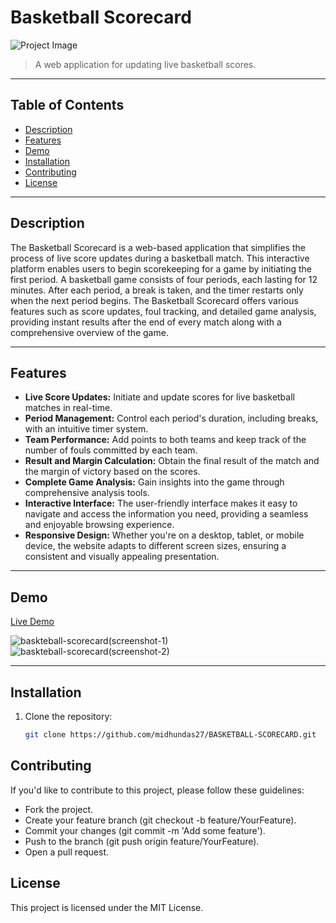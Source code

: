 # Basketball Scorecard

![Project Image](https://github.com/midhundas27/BASKETBALL-SCORECARD/assets/114917096/bbd2b60f-232b-46d2-8a6c-78fb3237ddfb)

> A web application for updating live basketball scores.

---

## Table of Contents

- [Description](#description)
- [Features](#features)
- [Demo](#demo)
- [Installation](#installation)
- [Contributing](#contributing)
- [License](#license)

---

## Description

The Basketball Scorecard is a web-based application that simplifies the process of live score updates during a basketball match. This interactive platform enables users to begin scorekeeping for a game by initiating the first period. A basketball game consists of four periods, each lasting for 12 minutes. After each period, a break is taken, and the timer restarts only when the next period begins. The Basketball Scorecard offers various features such as score updates, foul tracking, and detailed game analysis, providing instant results after the end of every match along with a comprehensive overview of the game.

---

## Features

- **Live Score Updates:** Initiate and update scores for live basketball matches in real-time.
- **Period Management:** Control each period's duration, including breaks, with an intuitive timer system.
- **Team Performance:** Add points to both teams and keep track of the number of fouls committed by each team.
- **Result and Margin Calculation:** Obtain the final result of the match and the margin of victory based on the scores.
- **Complete Game Analysis:** Gain insights into the game through comprehensive analysis tools.
- **Interactive Interface:** The user-friendly interface makes it easy to navigate and access the information you need, providing a seamless and enjoyable browsing experience.
- **Responsive Design:** Whether you're on a desktop, tablet, or mobile device, the website adapts to different screen sizes, ensuring a consistent and visually appealing presentation.

---

## Demo


[Live Demo](https://midhundas27.github.io/BASKETBALL-SCORECARD/)

![baskteball-scorecard(screenshot-1)](https://github.com/midhundas27/BASKETBALL-SCORECARD/assets/114917096/d8a4d1fa-4a45-4873-a5ac-2fede5fefaab)
![baskteball-scorecard(screenshot-2)](https://github.com/midhundas27/BASKETBALL-SCORECARD/assets/114917096/ef0950b5-d684-4f70-9041-f3482e584d95)

---

## Installation

1. Clone the repository:
   ```bash
   git clone https://github.com/midhundas27/BASKETBALL-SCORECARD.git

## Contributing

If you'd like to contribute to this project, please follow these guidelines:

- Fork the project.
- Create your feature branch (git checkout -b feature/YourFeature).
- Commit your changes (git commit -m 'Add some feature').
- Push to the branch (git push origin feature/YourFeature).
- Open a pull request.

## License
This project is licensed under the MIT License.
